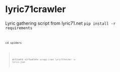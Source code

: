# lyric71crawler
Lyric gathering script from lyric71.net
<code>pip install -r requirements<code>

<code>cd spiders<code>
> activate virtualenv
<code>scrapy crawl lyric71fetcher -o lyrics.json<code>
